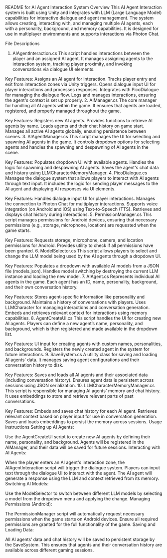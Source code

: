 README for AI Agent Interaction System
Overview
This AI Agent Interaction system is built using Unity and integrates with LLM (Large Language Model) capabilities for interactive dialogue and agent management. The system allows creating, interacting with, and managing multiple AI agents, each with a personality, background, and memory capabilities. It is designed for use in multiplayer environments and supports interactions via Photon Chat.

File Descriptions
1. AIAgentInteraction.cs
This script handles interactions between the player and an assigned AI agent. It manages assigning agents to the interaction system, tracking player proximity, and invoking conversations via dialogue UI elements.

Key Features:
Assigns an AI agent for interaction.
Tracks player entry and exit from interaction zones via Unity triggers.
Opens dialogue input UI for player interactions and processes responses.
Integrates with PicoDialogue for managing the dialogue flow.
Logs and manages interactions, ensuring the agent's context is set up properly.
2. AIManager.cs
The core manager for handling all AI agents within the game. It ensures that agents are loaded, registered, and properly managed throughout the game.

Key Features:
Registers new AI agents.
Provides functions to retrieve AI agents by name.
Loads agents and their chat history on game start.
Manages all active AI agents globally, ensuring persistence between scenes.
3. AIAgentManager.cs
This script manages the UI for selecting and spawning AI agents in the game. It controls dropdown options for selecting agents and handles the spawning and despawning of AI agents in the scene.

Key Features:
Populates dropdown UI with available agents.
Handles the logic for spawning and despawning AI agents.
Saves the agent's chat data and history using LLMCharacterMemoryManager.
4. PicoDialogue.cs
Manages the dialogue system that allows players to interact with AI agents through text input. It includes the logic for sending player messages to the AI agent and displaying AI responses via UI elements.

Key Features:
Handles dialogue input UI for player interactions.
Manages the connection to Photon Chat for multiplayer interactions.
Supports voice integration (on Android and iOS) using Text-to-Speech (TTS).
Retrieves and displays chat history during interactions.
5. PermissionManager.cs
This script manages permissions for Android devices, ensuring that necessary permissions (e.g., storage, microphone, location) are requested when the game starts.

Key Features:
Requests storage, microphone, camera, and location permissions for Android.
Provides utility to check if all permissions have been granted.
6. ModelSelector.cs
This script allows players to select and change the LLM model being used by the AI agents through a dropdown UI.

Key Features:
Populates a dropdown with available AI models from a JSON file (models.json).
Handles model switching by destroying the current LLM instance and loading the new model.
7. AIAgent.cs
Represents individual AI agents in the game. Each agent has an ID, name, personality, background, and their own conversation history.

Key Features:
Stores agent-specific information like personality and background.
Maintains a history of conversations with players.
Uses LLMCharacter for managing interactions and conversation generation.
Embeds and retrieves relevant context for interactions using memory capabilities.
8. AgentCreateUI.cs
This script handles the UI for creating new AI agents. Players can define a new agent’s name, personality, and background, which is then registered and made available in the dropdown list.

Key Features:
UI input for creating agents with custom names, personalities, and backgrounds.
Registers the newly created agent in the system for future interactions.
9. SaveSystem.cs
A utility class for saving and loading AI agents' data. It manages saving agent configurations and their conversation history to disk.

Key Features:
Saves and loads all AI agents and their associated data (including conversation history).
Ensures agent data is persistent across sessions using JSON serialization.
10. LLMCharacterMemoryManager.cs
This script is responsible for managing AI agents' memory and chat history. It uses embeddings to store and retrieve relevant parts of past conversations.

Key Features:
Embeds and saves chat history for each AI agent.
Retrieves relevant context based on player input for use in conversation generation.
Saves and loads embeddings to persist the memory across sessions.
Usage Instructions
Setting up AI Agents:

Use the AgentCreateUI script to create new AI agents by defining their name, personality, and background.
Agents will be registered in the AIManager, and their data will be saved for future sessions.
Interacting with AI Agents:

When the player enters an AI agent's interaction zone, the AIAgentInteraction script will trigger the dialogue system.
Players can input text through the dialogue UI to interact with the agent.
The AI agent will generate a response using the LLM and context retrieved from its memory.
Switching AI Models:

Use the ModelSelector to switch between different LLM models by selecting a model from the dropdown menu and applying the change.
Managing Permissions (Android):

The PermissionManager script will automatically request necessary permissions when the game starts on Android devices. Ensure all required permissions are granted for the full functionality of the game.
Saving and Loading Data:

All AI agents’ data and chat history will be saved to persistent storage by the SaveSystem. This ensures that agents and their conversation history are available across different gaming sessions.
